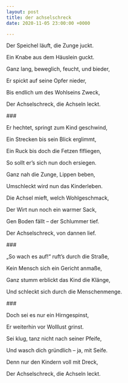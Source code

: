```yaml
---
layout: post
title: der achselschreck
date: 2020-11-05 23:00:00 +0000

---
```

Der Speichel läuft, die Zunge juckt.

Ein Knabe aus dem Häuslein guckt.

Ganz lang, beweglich, feucht, und bieder,

Er spickt auf seine Opfer nieder,

Bis endlich um des Wohlseins Zweck,

Der Achselschreck, die Achseln leckt.

\###

Er hechtet, springt zum Kind geschwind,

Ein Strecken bis sein Blick erglimmt,

Ein Ruck bis doch die Fetzen flfliegen,

So sollt er’s sich nun doch ersiegen.

Ganz nah die Zunge, Lippen beben,

Umschleckt wird nun das Kinderleben.

Die Achsel mieft, welch Wohlgeschmack,

Der Wirt nun noch ein warmer Sack,

Gen Boden fällt – der Schlummer tief.

Der Achselschreck, von dannen lief.

\###

„So wach es auf!“ ruft’s durch die Straße,

Kein Mensch sich ein Gericht anmaße,

Ganz stumm erblickt das Kind die Klänge,

Und schleckt sich durch die Menschenmenge.

\###

Doch sei es nur ein Hirngespinst,

Er weiterhin vor Wolllust grinst.

Sei klug, tanz nicht nach seiner Pfeife,

Und wasch dich gründlich – ja, mit Seife.

Denn nur den Kindern voll mit Dreck,

Der Achselschreck, die Achseln leckt.
